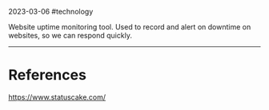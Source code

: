 2023-03-06
 #technology 

Website uptime monitoring tool. Used to record and alert on downtime on websites, so we can respond quickly.

---
# References

https://www.statuscake.com/